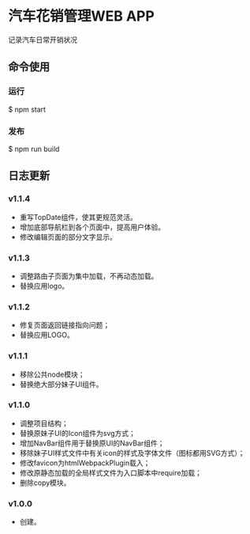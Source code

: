# 汽车花销管理WEB APP
记录汽车日常开销状况

## 命令使用

### 运行
$ npm start

### 发布
$ npm run build

## 日志更新

### v1.1.4
- 重写TopDate组件，使其更规范灵活。
- 增加底部导航栏到各个页面中，提高用户体验。
- 修改编辑页面的部分文字显示。

### v1.1.3
- 调整路由子页面为集中加载，不再动态加载。
- 替换应用logo。

### v1.1.2
- 修复页面返回链接指向问题；
- 替换应用LOGO。

### v1.1.1
- 移除公共node模块；
- 替换绝大部分妹子UI组件。

### v1.1.0
- 调整项目结构；
- 替换原妹子UI的Icon组件为svg方式；
- 增加NavBar组件用于替换原UI的NavBar组件；
- 移除妹子UI样式文件中有关icon的样式及字体文件（图标都用SVG方式）；
- 修改favicon为htmlWebpackPlugin载入；
- 修改原静态加载的全局样式文件为入口脚本中require加载；
- 删除copy模块。

### v1.0.0
- 创建。